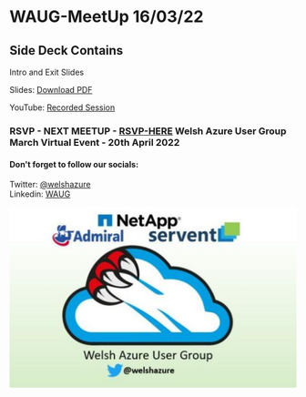 # WAUG-MeetUp 16/03/22

## Side Deck Contains

Intro and Exit Slides

Slides: [Download PDF](https://github.com/jonnychipz/WAUG-MeetUp/blob/master/2022-03-16/WAUG%20-%20Meetup%20Slides%2016-03-22.pdf)</br>

YouTube: [Recorded Session]((https://youtu.be/HKg3mWt0-UE))</br>

### RSVP - NEXT MEETUP - [RSVP-HERE](https://www.meetup.com/MSFT-Stack/events/284017355/) Welsh Azure User Group March Virtual Event - 20th April 2022

#### Don't forget to follow our socials: </br>

Twitter: [@welshazure](http://www.twitter.com/welshazure) </br>
Linkedin: [WAUG](https://www.linkedin.com/groups/13866357/)

![Logo](../logo.PNG)
